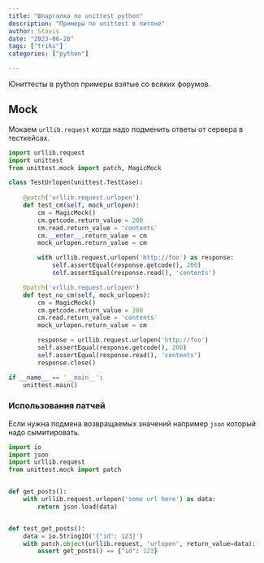 ```yaml
---
title: "Шпаргалка по unittest python"
description: "Примеры по unittest в питоне"
author: Stavis
date: "2023-06-20"
tags: ["triks"]
categories: ["python"]

---
```


Юниттесты в python примеры взятые со всяких форумов.

## Mock

Мокаем `urllib.request` когда надо подменить ответы от сервера в тесткейсах.

```py
import urllib.request
import unittest
from unittest.mock import patch, MagicMock

class TestUrlopen(unittest.TestCase):
    
    @patch('urllib.request.urlopen')
    def test_cm(self, mock_urlopen):
        cm = MagicMock()
        cm.getcode.return_value = 200
        cm.read.return_value = 'contents'
        cm.__enter__.return_value = cm
        mock_urlopen.return_value = cm

        with urllib.request.urlopen('http://foo') as response:
            self.assertEqual(response.getcode(), 200)
            self.assertEqual(response.read(), 'contents')

    @patch('urllib.request.urlopen')
    def test_no_cm(self, mock_urlopen):
        cm = MagicMock()
        cm.getcode.return_value = 200
        cm.read.return_value = 'contents'
        mock_urlopen.return_value = cm

        response = urllib.request.urlopen('http://foo')
        self.assertEqual(response.getcode(), 200)
        self.assertEqual(response.read(), 'contents')
        response.close()

if __name__ == '__main__':
    unittest.main()
```

### Использования патчей

Если нужна подмена возвращаемых значений например `json` который надо сымитировать.

```py
import io
import json
import urllib.request
from unittest.mock import patch


def get_posts():
    with urllib.request.urlopen('some url here') as data:
        return json.load(data)


def test_get_posts():
    data = io.StringIO('{"id": 123}')
    with patch.object(urllib.request, 'urlopen', return_value=data):
        assert get_posts() == {"id": 123}
```

